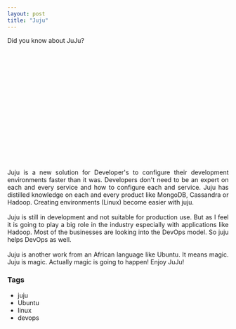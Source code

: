 ```yaml
---
layout: post
title: "Juju"
---
```


<div dir="ltr" style="text-align: left;" trbidi="on"><div style="text-align: justify;">Did you know about JuJu?</div><div style="text-align: justify;"><br /></div><div class="separator" style="clear: both; text-align: justify;"><object class="BLOGGER-youtube-video" classid="clsid:D27CDB6E-AE6D-11cf-96B8-444553540000" codebase="http://download.macromedia.com/pub/shockwave/cabs/flash/swflash.cab#version=6,0,40,0" data-thumbnail-src="http://1.gvt0.com/vi/1yoIdgdqzLk/0.jpg" height="266" width="320"><param name="movie" value="https://www.youtube.com/v/1yoIdgdqzLk&amp;fs=1&amp;source=uds"><param name="bgcolor" value="#FFFFFF" /><param name="allowFullScreen" value="true" /><embed width="320" height="266" src="https://www.youtube.com/v/1yoIdgdqzLk&amp;fs=1&amp;source=uds" type="application/x-shockwave-flash" allowfullscreen="true"></embed></object></div><div style="text-align: justify;">Juju is a new solution for Developer's to configure their development environments faster than it was. Developers don't need to be an&nbsp;expert&nbsp;on each and every service and how to configure each and service. Juju has distilled knowledge on each and every product like MongoDB, Cassandra or Hadoop. Creating environments (Linux) become easier with juju.</div><div style="text-align: justify;"><br /></div><div style="text-align: justify;">Juju is still in development and not suitable for production use. But as I feel it is going to play a big role in the industry especially with applications like Hadoop. Most of the businesses are looking into the DevOps model. So juju helps DevOps as well.&nbsp;</div><div style="text-align: justify;"><br /></div><div style="text-align: justify;">Juju is another work from an African language like Ubuntu. It means magic. Juju is magic. Actually magic is going to happen! Enjoy JuJu!</div></div>

### Tags

- juju
- Ubuntu
- linux
- devops
